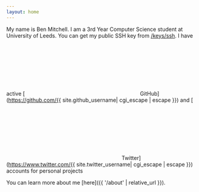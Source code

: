 ```yaml
---
layout: home
---
```


My name is Ben Mitchell. I am a 3rd Year Computer Science student at University of Leeds. You can get my public SSH key from [/keys/ssh](/keys/ssh).
I have active [<svg class="svg-icon"><use xlink:href="{{ '/assets/minima-social-icons.svg#github' | relative_url }}"></use></svg> GitHub](https://github.com/{{ site.github_username| cgi_escape | escape }}) and [<svg class="svg-icon"><use xlink:href="{{ '/assets/minima-social-icons.svg#twitter' | relative_url }}"></use></svg> Twitter](https://www.twitter.com/{{ site.twitter_username| cgi_escape | escape }}) accounts for personal projects

You can learn more about me [here]({{ '/about' | relative_url }}).
